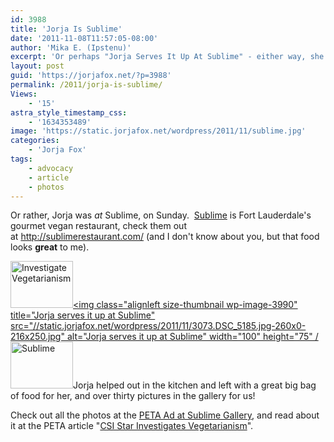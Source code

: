 ```yaml
---
id: 3988
title: 'Jorja Is Sublime'
date: '2011-11-08T11:57:05-08:00'
author: 'Mika E. (Ipstenu)'
excerpt: 'Or perhaps "Jorja Serves It Up At Sublime" - either way, she''s been busy this week, and spent Sunday in Fort Lauderdale for PETA!'
layout: post
guid: 'https://jorjafox.net/?p=3988'
permalink: /2011/jorja-is-sublime/
Views:
    - '15'
astra_style_timestamp_css:
    - '1634353489'
image: 'https://static.jorjafox.net/wordpress/2011/11/sublime.jpg'
categories:
    - 'Jorja Fox'
tags:
    - advocacy
    - article
    - photos
---
```


Or rather, Jorja was _at_ Sublime, on Sunday.  <a href="http://sublimerestaurant.com/">Sublime</a> is Fort Lauderdale's gourmet vegan restaurant, check them out at <a href="http://sublimerestaurant.com/">http://sublimerestaurant.com/</a> (and I don't know about you, but that food looks **great** to me).

<a href="https://jorjafox.net/gallery/pub/animals/20111106-sublime/7558.DSC_5145.jpg-594x0.jpg"><img class="alignleft size-thumbnail wp-image-3991" title="Investigate Vegetarianism" src="//static.jorjafox.net/wordpress/2011/11/7558.DSC_5145.jpg-594x0-211x140.jpg" alt="Investigate Vegetarianism" width="100" height="75" /></a><a href="https://jorjafox.net/gallery/pub/animals/20111106-sublime/3073.DSC_5185.jpg-260x0.jpg"><img class="alignleft size-thumbnail wp-image-3990" title="Jorja serves it up at Sublime" src="//static.jorjafox.net/wordpress/2011/11/3073.DSC_5185.jpg-260x0-216x250.jpg" alt="Jorja serves it up at Sublime" width="100" height="75" /</a><a href="https://jorjafox.net/gallery/pub/animals/20111106-sublime/sublime-001.jpg"><img class="alignleft size-thumbnail wp-image-3989" title="Sublime" src="//static.jorjafox.net/wordpress/2011/11/sublime-210x140.jpg" alt="Sublime" width="100" height="75" /></a>Jorja helped out in the kitchen and left with a great big bag of food for her, and over thirty pictures in the gallery for us!

Check out all the photos at the <a href="https://jorjafox.net/gallery/pub/animals/20111106-sublime">PETA Ad at Sublime Gallery</a>, and read about it at the PETA article "<a href="http://www.peta.org/b/thepetafiles/archive/2011/11/08/csi-star-investigates-vegetarianism-at-sublime.aspx">CSI Star Investigates Vegetarianism</a>".
